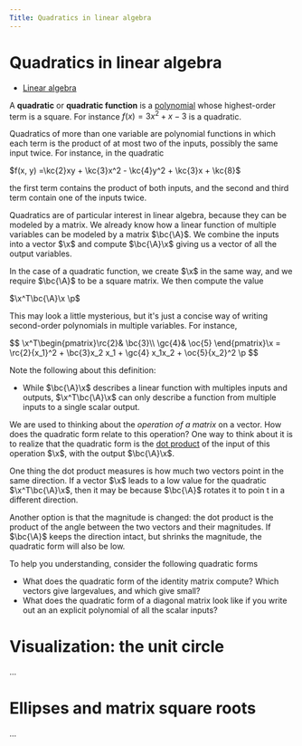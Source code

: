 ```yaml
---
Title: Quadratics in linear algebra
---
```


# Quadratics in linear algebra

<ul class="dep">
<li><a href="">Linear algebra</a></li>
</ul>

A **quadratic** or **quadratic function** is a [polynomial](polynomial) whose highest-order term is a square. For instance $f(x) = 3x^2 + x -3$ is a quadratic.

Quadratics of more than one variable are polynomial functions in which each term is the product of at most two of the inputs, possibly the same input twice. For instance, in the quadratic

$f(x, y) =\kc{2}xy + \kc{3}x^2 - \kc{4}y^2 + \kc{3}x + \kc{8}$

the first term contains the product of both inputs, and the second and third term contain one of the inputs twice. 

Quadratics are of particular interest in linear algebra, because they can be modeled by a matrix. We already know how a linear function of multiple variables can be modeled by a matrix $\bc{\A}$. We combine the inputs into a vector $\x$ and compute $\bc{\A}\x$ giving us a vector of all the output variables.

In the case of a quadratic function, we create $\x$ in the same way, and we require $\bc{\A}$ to be a square matrix. We then compute the value

$\x^T\bc{\A}\x \p$

This may look a little mysterious, but it's just a concise way of writing second-order polynomials in multiple variables. For instance,

<p>$$
\x^T\begin{pmatrix}\rc{2}& \bc{3}\\ \gc{4}& \oc{5} \end{pmatrix}\x = \rc{2}{x_1}^2 + \bc{3}x_2 x_1  + \gc{4} x_1x_2 + \oc{5}{x_2}^2 \p
$$</p>

Note the following about this definition:
* While $\bc{\A}\x$ describes a linear function with multiples inputs and outputs, $\x^T\bc{\A}\x$ can only describe a function from multiple inputs to a single scalar output.

We are used to thinking about the _operation of a matrix_ on a vector. How does the quadratic form relate to this operation? One way to think about it is to realize that the quadratic form is the [dot product](dot-product) of the input of this operation $\x$, with the output $\bc{\A}\x$. 

One thing the dot product measures is how much two vectors point in the same direction. If a vector $\x$ leads to a low value for the quadratic $\x^T\bc{\A}\x$, then it may be because $\bc{\A}$ rotates it to poin t in a different direction. 

<aside>Another option is that the magnitude is changed: the dot product is the product of the angle between the two vectors and their magnitudes. If $\bc{\A}$ keeps the direction intact, but shrinks the magnitude, the quadratic form will also be low.</aside>

To help you understanding, consider the following quadratic forms
* What does the quadratic form of the identity matrix compute? Which vectors give largevalues, and which give small?
* What does the quadratic form of a diagonal matrix look like if you write out an an explicit polynomial of all the scalar inputs?

# Visualization: the unit circle

...

# Ellipses and matrix square roots

...